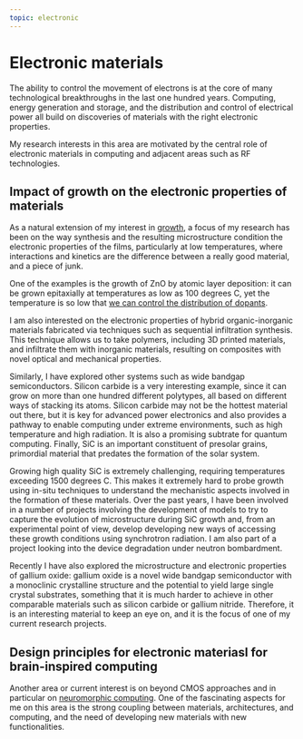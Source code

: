 ```yaml
---
topic: electronic
---
```


# Electronic materials

The ability to control the movement of electrons is at the core of many
technological breakthroughs in the last one hundred years. Computing,
energy generation and storage, and the distribution and control of
electrical power all build on discoveries of materials with the right
electronic properties.

My research interests in this area are motivated by the central role of
electronic materials in computing and adjacent areas such as RF
technologies.

## Impact of growth on the electronic properties of materials

As a natural extension of my interest in
[growth](/research/growth.html), a focus of my research
has been on the way synthesis and the resulting microstructure condition
the electronic properties of the films, particularly at low
temperatures, where interactions and kinetics are the difference between
a really good material, and a piece of junk.

One of the examples is the growth of ZnO by atomic layer deposition: it
can be grown epitaxially at temperatures as low as 100 degrees C, yet
the temperature is so low that [we can control the distribution of
dopants](http://dx.doi.org/10.1021/cm2014576).

I am also interested on the electronic properties of hybrid
organic-inorganic materials fabricated via techniques such as sequential
infiltration synthesis. This technique allows us to take polymers,
including 3D printed materials, and infiltrate them with inorganic
materials, resulting on composites with novel optical and mechanical
properties.

Similarly, I have explored other systems such as wide bandgap
semiconductors. Silicon carbide is a very interesting example, since it
can grow on more than one hundred different polytypes, all based on
different ways of stacking its atoms. Silicon carbide may not be the
hottest material out there, but it is key for advanced power electronics
and also provides a pathway to enable computing under extreme
environments, such as high temperature and high radiation. It is also a
promising subtrate for quantum computing. Finally, SiC is an important
constituent of presolar grains, primordial material that predates the
formation of the solar system.

Growing high quality SiC is extremely challenging, requiring
temperatures exceeding 1500 degrees C. This makes it extremely hard to
probe growth using in-situ techniques to understand the mechanistic
aspects involved in the formation of these materials. Over the past
years, I have been involved in a number of projects involving the
development of models to try to capture the evolution of microstructure
during SiC growth and, from an experimental point of view, develop
developing new ways of accessing these growth conditions using
synchrotron radiation. I am also part of a project looking into the
device degradation under neutron bombardment.

Recently I have also explored the microstructure and electronic
properties of gallium oxide: gallium oxide is a novel wide bandgap
semiconductor with a monoclinic crystalline structure and the potential
to yield large single crystal substrates, something that it is much
harder to achieve in other comparable materials such as silicon carbide
or gallium nitride. Therefore, it is an interesting material to keep an
eye on, and it is the focus of one of my current research projects.

## Design principles for electronic materiasl for brain-inspired computing

Another area or current interest is on beyond CMOS approaches and in
particular on [neuromorphic computing](/research/neuro.html).
One of the fascinating aspects for me on this area is the
strong coupling between materials, architectures, and computing, and the
need of developing new materials with new functionalities.
